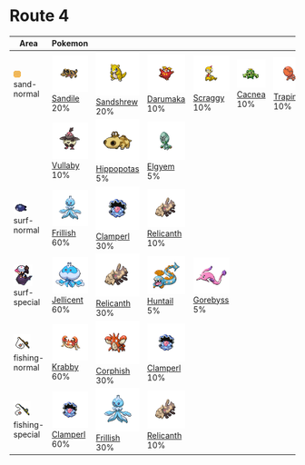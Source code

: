 # Route 4

| Area                                                                             | Pokemon                                                                         | &nbsp;                                                                           | &nbsp;                                                                          | &nbsp;                                                                       | &nbsp;                                                                    | &nbsp;                                                                        |
| -------------------------------------------------------------------------------- | ------------------------------------------------------------------------------- | -------------------------------------------------------------------------------- | ------------------------------------------------------------------------------- | ---------------------------------------------------------------------------- | ------------------------------------------------------------------------- | ----------------------------------------------------------------------------- |
| ![sand-normal](../../img/items/sand-normal.png)<br/>sand-normal<br/>             | ![sandile](../../img/pokemon/551.png) <br/>[Sandile](/pokemon/551) <br/>20%     | ![sandshrew](../../img/pokemon/027.png) <br/>[Sandshrew](/pokemon/027) <br/>20%  | ![darumaka](../../img/pokemon/554.png) <br/>[Darumaka](/pokemon/554) <br/>10%   | ![scraggy](../../img/pokemon/559.png) <br/>[Scraggy](/pokemon/559) <br/>10%  | ![cacnea](../../img/pokemon/331.png) <br/>[Cacnea](/pokemon/331) <br/>10% | ![trapinch](../../img/pokemon/328.png) <br/>[Trapinch](/pokemon/328) <br/>10% |
|                                                                                  | ![vullaby](../../img/pokemon/629.png) <br/>[Vullaby](/pokemon/629) <br/>10%     | ![hippopotas](../../img/pokemon/449.png) <br/>[Hippopotas](/pokemon/449) <br/>5% | ![elgyem](../../img/pokemon/605.png) <br/>[Elgyem](/pokemon/605) <br/>5%        |
| ![surf-normal](../../img/items/surf-normal.png)<br/>surf-normal<br/>             | ![frillish](../../img/pokemon/592.png) <br/>[Frillish](/pokemon/592) <br/>60%   | ![clamperl](../../img/pokemon/366.png) <br/>[Clamperl](/pokemon/366) <br/>30%    | ![relicanth](../../img/pokemon/369.png) <br/>[Relicanth](/pokemon/369) <br/>10% |
| ![surf-special](../../img/items/surf-special.png)<br/>surf-special<br/>          | ![jellicent](../../img/pokemon/593.png) <br/>[Jellicent](/pokemon/593) <br/>60% | ![relicanth](../../img/pokemon/369.png) <br/>[Relicanth](/pokemon/369) <br/>30%  | ![huntail](../../img/pokemon/367.png) <br/>[Huntail](/pokemon/367) <br/>5%      | ![gorebyss](../../img/pokemon/368.png) <br/>[Gorebyss](/pokemon/368) <br/>5% |
| ![fishing-normal](../../img/items/fishing-normal.png)<br/>fishing-normal<br/>    | ![krabby](../../img/pokemon/098.png) <br/>[Krabby](/pokemon/098) <br/>60%       | ![corphish](../../img/pokemon/341.png) <br/>[Corphish](/pokemon/341) <br/>30%    | ![clamperl](../../img/pokemon/366.png) <br/>[Clamperl](/pokemon/366) <br/>10%   |
| ![fishing-special](../../img/items/fishing-special.png)<br/>fishing-special<br/> | ![clamperl](../../img/pokemon/366.png) <br/>[Clamperl](/pokemon/366) <br/>60%   | ![frillish](../../img/pokemon/592.png) <br/>[Frillish](/pokemon/592) <br/>30%    | ![relicanth](../../img/pokemon/369.png) <br/>[Relicanth](/pokemon/369) <br/>10% |